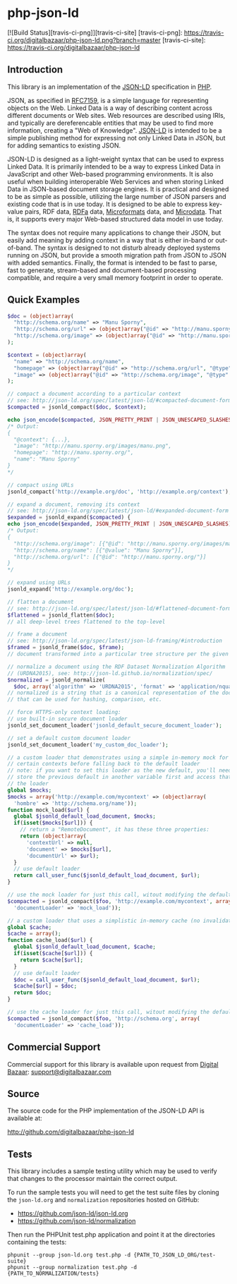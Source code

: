 php-json-ld
===========

[![Build Status][travis-ci-png]][travis-ci-site]
[travis-ci-png]: https://travis-ci.org/digitalbazaar/php-json-ld.png?branch=master
[travis-ci-site]: https://travis-ci.org/digitalbazaar/php-json-ld

Introduction
------------

This library is an implementation of the [JSON-LD][] specification in [PHP][].

JSON, as specified in [RFC7159][], is a simple language for representing
objects on the Web. Linked Data is a way of describing content across
different documents or Web sites. Web resources are described using
IRIs, and typically are dereferencable entities that may be used to find
more information, creating a "Web of Knowledge". [JSON-LD][] is intended
to be a simple publishing method for expressing not only Linked Data in
JSON, but for adding semantics to existing JSON.

JSON-LD is designed as a light-weight syntax that can be used to express
Linked Data. It is primarily intended to be a way to express Linked Data
in JavaScript and other Web-based programming environments. It is also
useful when building interoperable Web Services and when storing Linked
Data in JSON-based document storage engines. It is practical and
designed to be as simple as possible, utilizing the large number of JSON
parsers and existing code that is in use today. It is designed to be
able to express key-value pairs, RDF data, [RDFa][] data,
[Microformats][] data, and [Microdata][]. That is, it supports every
major Web-based structured data model in use today.

The syntax does not require many applications to change their JSON, but
easily add meaning by adding context in a way that is either in-band or
out-of-band. The syntax is designed to not disturb already deployed
systems running on JSON, but provide a smooth migration path from JSON
to JSON with added semantics. Finally, the format is intended to be fast
to parse, fast to generate, stream-based and document-based processing
compatible, and require a very small memory footprint in order to operate.

## Quick Examples

```php
$doc = (object)array(
  "http://schema.org/name" => "Manu Sporny",
  "http://schema.org/url" => (object)array("@id" => "http://manu.sporny.org/"),
  "http://schema.org/image" => (object)array("@id" => "http://manu.sporny.org/images/manu.png")
);

$context = (object)array(
  "name" => "http://schema.org/name",
  "homepage" => (object)array("@id" => "http://schema.org/url", "@type" => "@id"),
  "image" => (object)array("@id" => "http://schema.org/image", "@type" => "@id")
);

// compact a document according to a particular context
// see: http://json-ld.org/spec/latest/json-ld/#compacted-document-form
$compacted = jsonld_compact($doc, $context);

echo json_encode($compacted, JSON_PRETTY_PRINT | JSON_UNESCAPED_SLASHES);
/* Output:
{
  "@context": {...},
  "image": "http://manu.sporny.org/images/manu.png",
  "homepage": "http://manu.sporny.org/",
  "name": "Manu Sporny"
}
*/

// compact using URLs
jsonld_compact('http://example.org/doc', 'http://example.org/context');

// expand a document, removing its context
// see: http://json-ld.org/spec/latest/json-ld/#expanded-document-form
$expanded = jsonld_expand($compacted) {
echo json_encode($expanded, JSON_PRETTY_PRINT | JSON_UNESCAPED_SLASHES);
/* Output:
{
  "http://schema.org/image": [{"@id": "http://manu.sporny.org/images/manu.png"}],
  "http://schema.org/name": [{"@value": "Manu Sporny"}],
  "http://schema.org/url": [{"@id": "http://manu.sporny.org/"}]
}
*/

// expand using URLs
jsonld_expand('http://example.org/doc');

// flatten a document
// see: http://json-ld.org/spec/latest/json-ld/#flattened-document-form
$flattened = jsonld_flatten($doc);
// all deep-level trees flattened to the top-level

// frame a document
// see: http://json-ld.org/spec/latest/json-ld-framing/#introduction
$framed = jsonld_frame($doc, $frame);
// document transformed into a particular tree structure per the given frame

// normalize a document using the RDF Dataset Normalization Algorithm
// (URDNA2015), see: http://json-ld.github.io/normalization/spec/
$normalized = jsonld_normalize(
  $doc, array('algorithm' => 'URDNA2015', 'format' => 'application/nquads'));
// normalized is a string that is a canonical representation of the document
// that can be used for hashing, comparison, etc.

// force HTTPS-only context loading:
// use built-in secure document loader
jsonld_set_document_loader('jsonld_default_secure_document_loader');

// set a default custom document loader
jsonld_set_document_loader('my_custom_doc_loader');

// a custom loader that demonstrates using a simple in-memory mock for
// certain contexts before falling back to the default loader
// note: if you want to set this loader as the new default, you'll need to
// store the previous default in another variable first and access that inside
// the loader
global $mocks;
$mocks = array('http://example.com/mycontext' => (object)array(
  'hombre' => 'http://schema.org/name'));
function mock_load($url) {
  global $jsonld_default_load_document, $mocks;
  if(isset($mocks[$url])) {
    // return a "RemoteDocument", it has these three properties:
    return (object)array(
      'contextUrl' => null,
      'document' => $mocks[$url],
      'documentUrl' => $url);
  }
  // use default loader
  return call_user_func($jsonld_default_load_document, $url);
}

// use the mock loader for just this call, witout modifying the default one
$compacted = jsonld_compact($foo, 'http://example.com/mycontext', array(
  'documentLoader' => 'mock_load'));

// a custom loader that uses a simplistic in-memory cache (no invalidation)
global $cache;
$cache = array();
function cache_load($url) {
  global $jsonld_default_load_document, $cache;
  if(isset($cache[$url])) {
    return $cache[$url];
  }
  // use default loader
  $doc = call_user_func($jsonld_default_load_document, $url);
  $cache[$url] = $doc;
  return $doc;
}

// use the cache loader for just this call, witout modifying the default one
$compacted = jsonld_compact($foo, 'http://schema.org', array(
  'documentLoader' => 'cache_load'));
```

Commercial Support
------------------

Commercial support for this library is available upon request from
[Digital Bazaar][]: support@digitalbazaar.com

Source
------

The source code for the PHP implementation of the JSON-LD API
is available at:

http://github.com/digitalbazaar/php-json-ld

Tests
-----

This library includes a sample testing utility which may be used to verify
that changes to the processor maintain the correct output.

To run the sample tests you will need to get the test suite files by cloning
the `json-ld.org` and `normalization` repositories hosted on GitHub:

- https://github.com/json-ld/json-ld.org
- https://github.com/json-ld/normalization

Then run the PHPUnit test.php application and point it at the directories
containing the tests:

    phpunit --group json-ld.org test.php -d {PATH_TO_JSON_LD_ORG/test-suite}
    phpunit --group normalization test.php -d {PATH_TO_NORMALIZATION/tests}

[Digital Bazaar]: http://digitalbazaar.com/
[JSON-LD]: http://json-ld.org/
[Microdata]: http://www.w3.org/TR/microdata/
[Microformats]: http://microformats.org/
[PHP]: http://php.net
[RDFa]: http://www.w3.org/TR/rdfa-core/
[RFC7159]: http://tools.ietf.org/html/rfc7159
